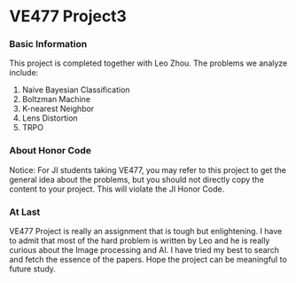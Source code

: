 # VE477 Project3
### Basic Information
This project is completed together with Leo Zhou. The problems we analyze include:
1. Naive Bayesian Classification
2. Boltzman Machine
3. K-nearest Neighbor
4. Lens Distortion
5. TRPO
### About Honor Code
Notice: For JI students taking VE477, you may refer to this project to get the general idea about the problems, but you should not directly copy the content to your project. This will violate the JI Honor Code.

### At Last
VE477 Project is really an assignment that is tough but enlightening. I have to admit that most of the hard problem is written by Leo and he is really curious about the Image processing
and AI. I have tried my best to search and fetch the essence of the papers. Hope the project can be meaningful to future study.
